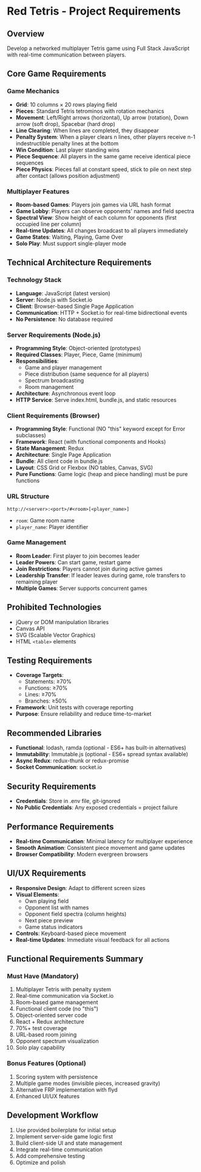 # Red Tetris - Project Requirements

## Overview
Develop a networked multiplayer Tetris game using Full Stack JavaScript with real-time communication between players.

## Core Game Requirements

### Game Mechanics
- **Grid**: 10 columns × 20 rows playing field
- **Pieces**: Standard Tetris tetrominos with rotation mechanics
- **Movement**: Left/Right arrows (horizontal), Up arrow (rotation), Down arrow (soft drop), Spacebar (hard drop)
- **Line Clearing**: When lines are completed, they disappear
- **Penalty System**: When a player clears n lines, other players receive n-1 indestructible penalty lines at the bottom
- **Win Condition**: Last player standing wins
- **Piece Sequence**: All players in the same game receive identical piece sequences
- **Piece Physics**: Pieces fall at constant speed, stick to pile on next step after contact (allows position adjustment)

### Multiplayer Features
- **Room-based Games**: Players join games via URL hash format
- **Game Lobby**: Players can observe opponents' names and field spectra
- **Spectral View**: Show height of each column for opponents (first occupied line per column)
- **Real-time Updates**: All changes broadcast to all players immediately
- **Game States**: Waiting, Playing, Game Over
- **Solo Play**: Must support single-player mode

## Technical Architecture Requirements

### Technology Stack
- **Language**: JavaScript (latest version)
- **Server**: Node.js with Socket.io
- **Client**: Browser-based Single Page Application
- **Communication**: HTTP + Socket.io for real-time bidirectional events
- **No Persistence**: No database required

### Server Requirements (Node.js)
- **Programming Style**: Object-oriented (prototypes)
- **Required Classes**: Player, Piece, Game (minimum)
- **Responsibilities**: 
  - Game and player management
  - Piece distribution (same sequence for all players)
  - Spectrum broadcasting
  - Room management
- **Architecture**: Asynchronous event loop
- **HTTP Service**: Serve index.html, bundle.js, and static resources

### Client Requirements (Browser)
- **Programming Style**: Functional (NO "this" keyword except for Error subclasses)
- **Framework**: React (with functional components and Hooks)
- **State Management**: Redux
- **Architecture**: Single Page Application
- **Bundle**: All client code in bundle.js
- **Layout**: CSS Grid or Flexbox (NO tables, Canvas, SVG)
- **Pure Functions**: Game logic (heap and piece handling) must be pure functions

### URL Structure
```
http://<server>:<port>/#<room>[<player_name>]
```
- `room`: Game room name
- `player_name`: Player identifier

### Game Management
- **Room Leader**: First player to join becomes leader
- **Leader Powers**: Can start game, restart game
- **Join Restrictions**: Players cannot join during active games
- **Leadership Transfer**: If leader leaves during game, role transfers to remaining player
- **Multiple Games**: Server supports concurrent games

## Prohibited Technologies
- jQuery or DOM manipulation libraries
- Canvas API
- SVG (Scalable Vector Graphics)
- HTML `<table>` elements

## Testing Requirements
- **Coverage Targets**:
  - Statements: ≥70%
  - Functions: ≥70% 
  - Lines: ≥70%
  - Branches: ≥50%
- **Framework**: Unit tests with coverage reporting
- **Purpose**: Ensure reliability and reduce time-to-market

## Recommended Libraries
- **Functional**: lodash, ramda (optional - ES6+ has built-in alternatives)
- **Immutability**: Immutable.js (optional - ES6+ spread syntax available)
- **Async Redux**: redux-thunk or redux-promise
- **Socket Communication**: socket.io

## Security Requirements
- **Credentials**: Store in .env file, git-ignored
- **No Public Credentials**: Any exposed credentials = project failure

## Performance Requirements
- **Real-time Communication**: Minimal latency for multiplayer experience
- **Smooth Animation**: Consistent piece movement and game updates
- **Browser Compatibility**: Modern evergreen browsers

## UI/UX Requirements
- **Responsive Design**: Adapt to different screen sizes
- **Visual Elements**:
  - Own playing field
  - Opponent list with names
  - Opponent field spectra (column heights)
  - Next piece preview
  - Game status indicators
- **Controls**: Keyboard-based piece movement
- **Real-time Updates**: Immediate visual feedback for all actions

## Functional Requirements Summary

### Must Have (Mandatory)
1. Multiplayer Tetris with penalty system
2. Real-time communication via Socket.io
3. Room-based game management
4. Functional client code (no "this")
5. Object-oriented server code
6. React + Redux architecture
7. 70%+ test coverage
8. URL-based room joining
9. Opponent spectrum visualization
10. Solo play capability

### Bonus Features (Optional)
1. Scoring system with persistence
2. Multiple game modes (invisible pieces, increased gravity)
3. Alternative FRP implementation with flyd
4. Enhanced UI/UX features

## Development Workflow
1. Use provided boilerplate for initial setup
2. Implement server-side game logic first
3. Build client-side UI and state management
4. Integrate real-time communication
5. Add comprehensive testing
6. Optimize and polish
